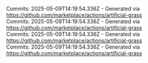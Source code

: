 Commits: 2025-05-09T14:19:54.336Z - Generated via https://github.com/marketplace/actions/artificial-grass
<br>
Commits: 2025-05-09T14:19:54.336Z - Generated via https://github.com/marketplace/actions/artificial-grass
<br>
Commits: 2025-05-09T14:19:54.336Z - Generated via https://github.com/marketplace/actions/artificial-grass
<br>
Commits: 2025-05-09T14:19:54.336Z - Generated via https://github.com/marketplace/actions/artificial-grass
<br>
